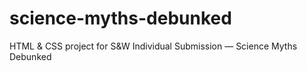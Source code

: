 # science-myths-debunked
HTML &amp; CSS project for S&amp;W Individual Submission — Science Myths Debunked
